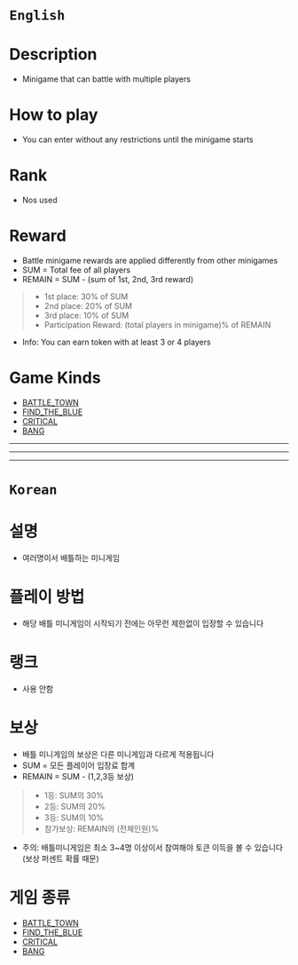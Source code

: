 # `English`
# Description
- Minigame that can battle with multiple players

# How to play
- You can enter without any restrictions until the minigame starts

# Rank
- Nos used

# Reward
- Battle minigame rewards are applied differently from other minigames
- SUM = Total fee of all players
- REMAIN = SUM - (sum of 1st, 2nd, 3rd reward)
> - 1st place: 30% of SUM
> - 2nd place: 20% of SUM
> - 3rd place: 10% of SUM
> - Participation Reward: (total players in minigame)% of REMAIN
* Info: You can earn token with at least 3 or 4 players

# Game Kinds
- [BATTLE_TOWN](BATTLE_TOWN.md)
- [FIND_THE_BLUE](FIND_THE_BLUE.md)
- [CRITICAL](BANG.md)
- [BANG](BANG.md)



---------------------------------------------------------------------------------------------------------------------
---------------------------------------------------------------------------------------------------------------------
---------------------------------------------------------------------------------------------------------------------
# `Korean`
# 설명
- 여러명이서 배틀하는 미니게임

# 플레이 방법
- 해당 배틀 미니게임이 시작되기 전에는 아무런 제한없이 입장할 수 있습니다

# 랭크
- 사용 안함

# 보상
- 배틀 미니게임의 보상은 다른 미니게임과 다르게 적용됩니다
- SUM = 모든 플레이어 입장료 합계
- REMAIN = SUM - (1,2,3등 보상)
> - 1등: SUM의 30%
> - 2등: SUM의 20%
> - 3등: SUM의 10%
> - 참가보상: REMAIN의 (전체인원)%
* 주의: 배틀미니게임은 최소 3~4명 이상이서 참여해야 토큰 이득을 볼 수 있습니다 (보상 퍼센트 확률 때문)

# 게임 종류
- [BATTLE_TOWN](BATTLE_TOWN.md)
- [FIND_THE_BLUE](FIND_THE_BLUE.md)
- [CRITICAL](BANG.md)
- [BANG](BANG.md)


